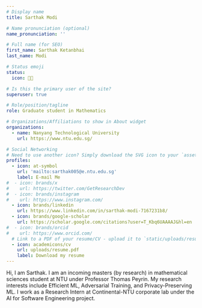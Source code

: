 ```yaml
---
# Display name
title: Sarthak Modi

# Name pronunciation (optional)
name_pronunciation: ''

# Full name (for SEO)
first_name: Sarthak Ketanbhai
last_name: Modi

# Status emoji
status:
  icon: 👨‍💻

# Is this the primary user of the site?
superuser: true

# Role/position/tagline
role: Graduate student in Mathematics

# Organizations/Affiliations to show in About widget
organizations:
  - name: Nanyang Technological University
    url: https://www.ntu.edu.sg/

# Social Networking
# Need to use another icon? Simply download the SVG icon to your `assets/media/icons/` folder.
profiles:
  - icon: at-symbol
    url: 'mailto:sarthak005@e.ntu.edu.sg'
    label: E-mail Me
#  - icon: brands/x
#    url: https://twitter.com/GetResearchDev
#  - icon: brands/instagram
#    url: https://www.instagram.com/
  - icon: brands/linkedin
    url: https://www.linkedin.com/in/sarthak-modi-7167231b8/
  - icon: brands/google-scholar
    url: https://scholar.google.com/citations?user=T_Kbq6UAAAAJ&hl=en
#  - icon: brands/orcid
#    url: https://www.orcid.com/
  # Link to a PDF of your resume/CV - upload it to `static/uploads/resume.pdf`
  - icon: academicons/cv
    url: uploads/resume.pdf
    label: Download my resume
---
```

Hi, I am Sarthak. I am an incoming masters (by research) in mathematical sciences student at NTU under Professor Thomas Peyrin. 
My research interests include Efficient ML, Adversarial Training, and Privacy-Preserving ML. I work as a Research Intern at Continental-NTU corporate lab under the AI for Software Engineering project. 
